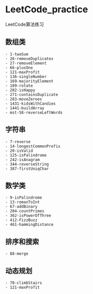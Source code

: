 # LeetCode_practice
LeetCode算法练习
## 数组类
    - 1-twoSum
    - 26-removeDuplicates
    - 27-removeElement
    - 66-plusOne
    - 121-maxProfit
    - 136-singleNumber
    - 169-majorityElement
    - 189-rotate
    - 202-isHappy
    - 271-containsDuplicate
    - 283-moveZeroes
    - 1431-kidsWithCandies
    - 1441-buildArray
    - mst-58-reverseLeftWords

## 字符串
    - 7-reverse
    - 14-longestCommonPrefix
    - 20-isValid
    - 125-isPalindrome
    - 242-isAnagram
    - 344-reverseString
    - 387-firstUniqChar
    
## 数学类
    - 9-isPalindrome
    - 13-romanToInt
    - 67-addBinary
    - 204-countPrimes
    - 362-isPowerOfThree
    - 412-FizzBuzz
    - 461-hammingDistance


## 排序和搜索
    - 88-merge

## 动态规划
    - 70-climbStairs
    - 121-maxProfit


